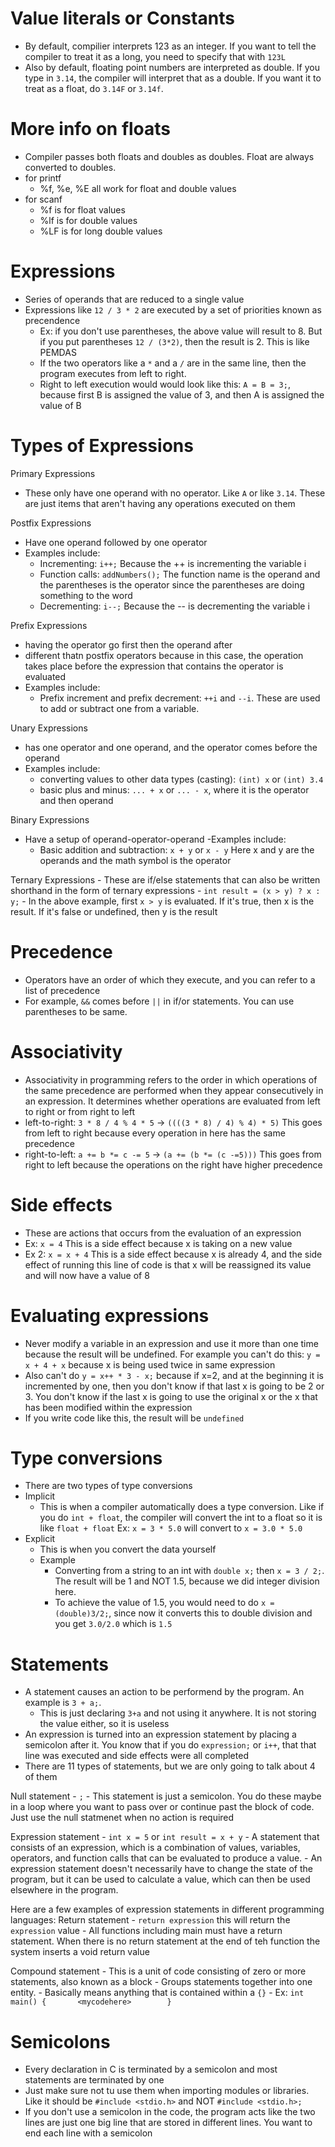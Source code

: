# Value literals or Constants
- By default, compilier interprets 123 as an integer. If you want to tell the compiler to treat it as a long, you need to specify that with `123L`
- Also by default, floating point numbers are interpreted as double. If you type in `3.14`, the compiler will interpret that as a double. If you want it to treat as a float, do `3.14F` or `3.14f`. 
# More info on floats
- Compiler passes both floats and doubles as doubles. Float are always converted to doubles. 
- for printf
    - %f, %e, %E all work for float and double values
- for scanf
    - %f is for float values
    - %lf is for double values
    - %LF is for long double values
# Expressions
- Series of operands that are reduced to a single value
- Expressions like `12 / 3 * 2` are executed by a set of priorities known as precendence
    - Ex: if you don't use parentheses, the above value will result to 8. But if you put parentheses `12 / (3*2)`, then the result is 2. This is like PEMDAS
    - If the two operators like a `*` and a `/` are in the same line, then the program executes from left to right. 
    - Right to left execution would would look like this: `A = B = 3;`, because first B is assigned the value of 3, and then A is assigned the value of B
# Types of Expressions
Primary Expressions
- These only have one operand with no operator. Like `A` or like `3.14`. These are just items that aren't having any operations executed on them


Postfix Expressions
- Have one operand followed by one operator
- Examples include:
    - Incrementing: `i++;` Because the ++ is incrementing the variable i
    - Function calls: `addNumbers();` The function name is the operand and the parentheses is the operator since the parentheses are doing something to the word
    - Decrementing: `i--;` Because the -- is decrementing the variable i


Prefix Expressions
- having the operator go first then the operand after
- different thatn postfix operators because in this case, the operation takes place before the expression that contains the operator is evaluated
- Examples include:
    - Prefix increment and prefix decrement: `++i` and `--i`. These are used to add or subtract one from a variable.


Unary Expressions
- has one operator and one operand, and the operator comes before the operand
- Examples include:
    - converting values to other data types (casting): `(int) x` or `(int) 3.4`
    - basic plus and minus: `... + x` or `... - x`, where it is the operator and then operand


Binary Expressions
- Have a setup of operand-operator-operand
-Examples include:
    - Basic addition and subtraction: `x + y` or `x - y` Here x and y are the operands and the math symbol is the operator

Ternary Expressions
    - These are if/else statements that can also be written shorthand in the form of ternary expressions
    - `int result = (x > y) ? x : y;`
    - In the above example, first `x > y` is evaluated. If it's true, then x is the result. If it's false or undefined, then y is the result

# Precedence
- Operators have an order of which they execute, and you can refer to a list of precedence
- For example, `&&` comes before `||` in if/or statements. You can use parentheses to be same. 

# Associativity
- Associativity in programming refers to the order in which operations of the same precedence are performed when they appear consecutively in an expression. It determines whether operations are evaluated from left to right or from right to left
- left-to-right: `3 * 8 / 4 % 4 * 5` -> `((((3 * 8) / 4) % 4) * 5)` This goes from left to right because every operation in here has the same precedence
- right-to-left: `a += b *= c -= 5` -> `(a += (b *= (c -=5)))` This goes from right to left because the operations on the right have higher precedence

# Side effects
- These are actions that occurs from the evaluation of an expression
- Ex: `x = 4` This is a side effect because x is taking on a new value
- Ex 2: `x = x + 4` This is a side effect because x is already 4, and the side effect of running this line of code is that x will be reassigned its value and will now have a value of 8

# Evaluating expressions
- Never modify a variable in an expression and use it more than one time because the result will be undefined. For example you can't do this: `y = x + 4 + x` because x is being used twice in same expression
- Also can't do `y = x++ * 3 - x;` because if x=2, and at the beginning it is incremented by one, then you don't know if that last x is going to be 2 or 3. You don't know if the last x is going to use the original x or the x that has been modified within the expression
- If you write code like this, the result will be `undefined`

# Type conversions
- There are two types of type conversions
- Implicit   
    - This is when a compiler automatically does a type conversion. Like if you do `int + float`, the compiler will convert the int to a float so it is like `float + float`
    Ex: `x = 3 * 5.0` will convert to `x = 3.0 * 5.0`
- Explicit
    - This is when you convert the data yourself
    - Example
        - Converting from a string to an int with `double x;` then `x = 3 / 2;`. The result will be 1 and NOT 1.5, because we did integer division here. 
        - To achieve the value of 1.5, you would need to do `x = (double)3/2;`, since now it converts this to double division and you get `3.0/2.0` which is `1.5`

# Statements
- A statement causes an action to be performend by the program. An example is `3 + a;`. 
    - This is just declaring `3+a` and not using it anywhere. It is not storing the value either, so it is useless
- An expression is turned into an expression statement by placing a semicolon after it. You know that if you do `expression;` or `i++`, that that line was executed and side effects were all completed
- There are 11 types of statements, but we are only going to talk about 4 of them

Null statement
    - `;`
    - This statement is just a semicolon. You do these maybe in a loop where you want to pass over or continue past the block of code. Just use the null statmenet when no action is required

Expression statement
    - `int x = 5` or `int result = x + y`
    - A statement that consists of an expression, which is a combination of values, variables, operators, and function calls that can be evaluated to produce a value.
    - An expression statement doesn't necessarily have to change the state of the program, but it can be used to calculate a value, which can then be used elsewhere in the program.

Here are a few examples of expression statements in different programming languages:
Return statement
    - `return expression` this will return the `expression` value
    - All functions including main must have a return statement. When there is no return statement at the end of teh function the system inserts a void return value

Compound statement
    - This is a unit of code consisting of zero or more statements, also known as a block
    - Groups statements together into one entity. 
    - Basically means anything that is contained within a `{}`
    - Ex: `int main() {       <mycodehere>        }`

# Semicolons
- Every declaration in C is terminated by a semicolon and most statements are terminated by one
- Just make sure not tu use them when importing modules or libraries. Like it should be `#include <stdio.h>` and NOT `#include <stdio.h>;`
- If you don't use a semicolon in the code, the program acts like the two lines are just one big line that are stored in different lines. You want to end each line with a semicolon 

